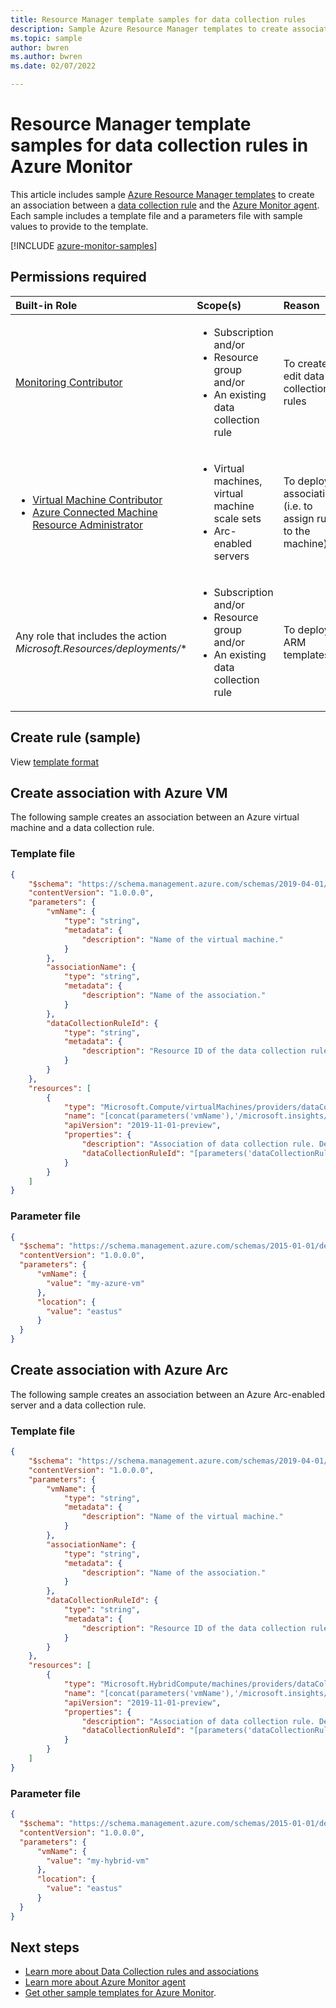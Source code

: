 ```yaml
---
title: Resource Manager template samples for data collection rules
description: Sample Azure Resource Manager templates to create associations between data collection rules and virtual machines in Azure Monitor.
ms.topic: sample
author: bwren
ms.author: bwren
ms.date: 02/07/2022

---
```


# Resource Manager template samples for data collection rules in Azure Monitor
This article includes sample [Azure Resource Manager templates](../../azure-resource-manager/templates/syntax.md) to create an association between a [data collection rule](../essentials/data-collection-rule-overview.md) and the [Azure Monitor agent](./azure-monitor-agent-overview.md). Each sample includes a template file and a parameters file with sample values to provide to the template.

[!INCLUDE [azure-monitor-samples](../../../includes/azure-monitor-resource-manager-samples.md)]

## Permissions required

| Built-in Role | Scope(s) | Reason |  
|:---|:---|:---|  
| [Monitoring Contributor](../../role-based-access-control/built-in-roles.md#monitoring-contributor) | <ul><li>Subscription and/or</li><li>Resource group and/or </li><li>An existing data collection rule</li></ul> | To create or edit data collection rules |
| <ul><li>[Virtual Machine Contributor](../../role-based-access-control/built-in-roles.md#virtual-machine-contributor)</li><li>[Azure Connected Machine Resource Administrator](../../role-based-access-control/built-in-roles.md#azure-connected-machine-resource-administrator)</li></ul> | <ul><li>Virtual machines, virtual machine scale sets</li><li>Arc-enabled servers</li></ul> | To deploy associations (i.e. to assign rules to the machine) |
| Any role that includes the action *Microsoft.Resources/deployments/** | <ul><li>Subscription and/or</li><li>Resource group and/or </li><li>An existing data collection rule</li></ul> | To deploy ARM templates |


## Create rule (sample)

View [template format](/azure/templates/microsoft.insights/datacollectionrules)

## Create association with Azure VM

The following sample creates an association between an Azure virtual machine and a data collection rule.

### Template file

```json
{
    "$schema": "https://schema.management.azure.com/schemas/2019-04-01/deploymentTemplate.json#",
    "contentVersion": "1.0.0.0",
    "parameters": {
        "vmName": {
            "type": "string",
            "metadata": {
                "description": "Name of the virtual machine."
            }
        },
        "associationName": {
            "type": "string",
            "metadata": {
                "description": "Name of the association."
            }
        },
        "dataCollectionRuleId": {
            "type": "string",
            "metadata": {
                "description": "Resource ID of the data collection rule."
            }
        }
    },
    "resources": [
        {
            "type": "Microsoft.Compute/virtualMachines/providers/dataCollectionRuleAssociations",
            "name": "[concat(parameters('vmName'),'/microsoft.insights/', parameters('associationName'))]",
            "apiVersion": "2019-11-01-preview",
            "properties": {
                "description": "Association of data collection rule. Deleting this association will break the data collection for this virtual machine.",
                "dataCollectionRuleId": "[parameters('dataCollectionRuleId')]"
            }
        }
    ]
}
```

### Parameter file

```json
{
  "$schema": "https://schema.management.azure.com/schemas/2015-01-01/deploymentParameters.json#",
  "contentVersion": "1.0.0.0",
  "parameters": {
      "vmName": {
        "value": "my-azure-vm"
      },
      "location": {
        "value": "eastus"
      }
  }
}
```

## Create association with Azure Arc

The following sample creates an association between an Azure Arc-enabled server and a data collection rule.

### Template file

```json
{
    "$schema": "https://schema.management.azure.com/schemas/2019-04-01/deploymentTemplate.json#",
    "contentVersion": "1.0.0.0",
    "parameters": {
        "vmName": {
            "type": "string",
            "metadata": {
                "description": "Name of the virtual machine."
            }
        },
        "associationName": {
            "type": "string",
            "metadata": {
                "description": "Name of the association."
            }
        },
        "dataCollectionRuleId": {
            "type": "string",
            "metadata": {
                "description": "Resource ID of the data collection rule."
            }
        }
    },
    "resources": [
        {
            "type": "Microsoft.HybridCompute/machines/providers/dataCollectionRuleAssociations",
            "name": "[concat(parameters('vmName'),'/microsoft.insights/', parameters('associationName'))]",
            "apiVersion": "2019-11-01-preview",
            "properties": {
                "description": "Association of data collection rule. Deleting this association will break the data collection for this Arc server.",
                "dataCollectionRuleId": "[parameters('dataCollectionRuleId')]"
            }
        }
    ]
}
```

### Parameter file

```json
{
  "$schema": "https://schema.management.azure.com/schemas/2015-01-01/deploymentParameters.json#",
  "contentVersion": "1.0.0.0",
  "parameters": {
      "vmName": {
        "value": "my-hybrid-vm"
      },
      "location": {
        "value": "eastus"
      }
  }
}
```


## Next steps

* [Learn more about Data Collection rules and associations](./data-collection-rule-azure-monitor-agent.md)
* [Learn more about Azure Monitor agent](./azure-monitor-agent-overview.md)
* [Get other sample templates for Azure Monitor](../resource-manager-samples.md).
